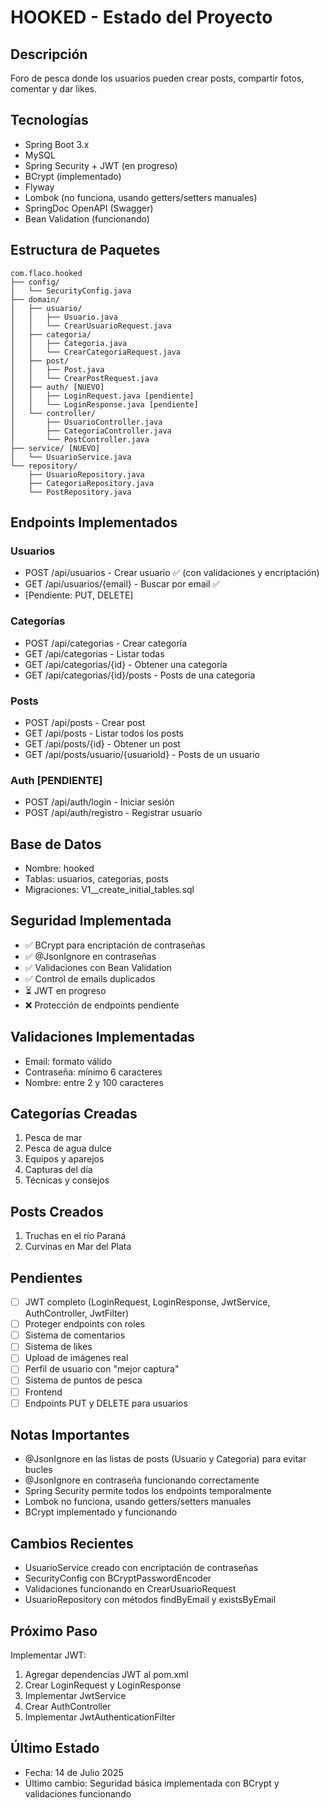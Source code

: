# HOOKED - Estado del Proyecto

## Descripción
Foro de pesca donde los usuarios pueden crear posts, compartir fotos, comentar y dar likes.

## Tecnologías
- Spring Boot 3.x
- MySQL
- Spring Security + JWT (en progreso)
- BCrypt (implementado)
- Flyway
- Lombok (no funciona, usando getters/setters manuales)
- SpringDoc OpenAPI (Swagger)
- Bean Validation (funcionando)

## Estructura de Paquetes

```
com.flaco.hooked
├── config/
│   └── SecurityConfig.java
├── domain/
│   ├── usuario/
│   │   ├── Usuario.java
│   │   └── CrearUsuarioRequest.java
│   ├── categoria/
│   │   ├── Categoria.java
│   │   └── CrearCategoriaRequest.java
│   ├── post/
│   │   ├── Post.java
│   │   └── CrearPostRequest.java
│   ├── auth/ [NUEVO]
│   │   ├── LoginRequest.java [pendiente]
│   │   └── LoginResponse.java [pendiente]
│   └── controller/
│       ├── UsuarioController.java
│       ├── CategoriaController.java
│       └── PostController.java
├── service/ [NUEVO]
│   └── UsuarioService.java
└── repository/
    ├── UsuarioRepository.java
    ├── CategoriaRepository.java
    └── PostRepository.java
```

## Endpoints Implementados
### Usuarios
- POST /api/usuarios - Crear usuario ✅ (con validaciones y encriptación)
- GET /api/usuarios/{email} - Buscar por email ✅
- [Pendiente: PUT, DELETE]

### Categorías
- POST /api/categorias - Crear categoría
- GET /api/categorias - Listar todas
- GET /api/categorias/{id} - Obtener una categoría
- GET /api/categorias/{id}/posts - Posts de una categoría

### Posts
- POST /api/posts - Crear post
- GET /api/posts - Listar todos los posts
- GET /api/posts/{id} - Obtener un post
- GET /api/posts/usuario/{usuarioId} - Posts de un usuario

### Auth [PENDIENTE]
- POST /api/auth/login - Iniciar sesión
- POST /api/auth/registro - Registrar usuario

## Base de Datos
- Nombre: hooked
- Tablas: usuarios, categorias, posts
- Migraciones: V1__create_initial_tables.sql

## Seguridad Implementada
- ✅ BCrypt para encriptación de contraseñas
- ✅ @JsonIgnore en contraseñas
- ✅ Validaciones con Bean Validation
- ✅ Control de emails duplicados
- ⏳ JWT en progreso
- ❌ Protección de endpoints pendiente

## Validaciones Implementadas
- Email: formato válido
- Contraseña: mínimo 6 caracteres
- Nombre: entre 2 y 100 caracteres

## Categorías Creadas
1. Pesca de mar
2. Pesca de agua dulce
3. Equipos y aparejos
4. Capturas del día
5. Técnicas y consejos

## Posts Creados
1. Truchas en el río Paraná
2. Curvinas en Mar del Plata

## Pendientes
- [ ] JWT completo (LoginRequest, LoginResponse, JwtService, AuthController, JwtFilter)
- [ ] Proteger endpoints con roles
- [ ] Sistema de comentarios
- [ ] Sistema de likes
- [ ] Upload de imágenes real
- [ ] Perfil de usuario con "mejor captura"
- [ ] Sistema de puntos de pesca
- [ ] Frontend
- [ ] Endpoints PUT y DELETE para usuarios

## Notas Importantes
- @JsonIgnore en las listas de posts (Usuario y Categoria) para evitar bucles
- @JsonIgnore en contraseña funcionando correctamente
- Spring Security permite todos los endpoints temporalmente
- Lombok no funciona, usando getters/setters manuales
- BCrypt implementado y funcionando

## Cambios Recientes
- UsuarioService creado con encriptación de contraseñas
- SecurityConfig con BCryptPasswordEncoder
- Validaciones funcionando en CrearUsuarioRequest
- UsuarioRepository con métodos findByEmail y existsByEmail

## Próximo Paso
Implementar JWT:
1. Agregar dependencias JWT al pom.xml
2. Crear LoginRequest y LoginResponse
3. Implementar JwtService
4. Crear AuthController
5. Implementar JwtAuthenticationFilter

## Último Estado
- Fecha: 14 de Julio 2025
- Último cambio: Seguridad básica implementada con BCrypt y validaciones funcionando
